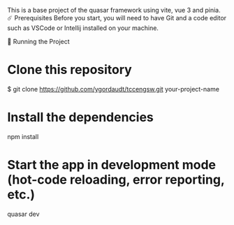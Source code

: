 This is a base project of the quasar framework using vite, vue 3 and pinia.
☄️ Prerequisites
Before you start, you will need to have Git and a code editor such as VSCode or Intellij installed on your machine.

🚀 Running the Project
# Clone this repository
$ git clone https://github.com/ygordaudt/tccengsw.git your-project-name

# Install the dependencies
npm install

# Start the app in development mode (hot-code reloading, error reporting, etc.)
quasar dev
